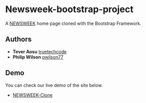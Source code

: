 # Newsweek-bootstrap-project
A [NEWSWEEK](newsweek.com) home page cloned with the Bootstrap Framework.

## Authors
- **Tever Aosu** [truetechcode](https://github.com/truetechcode)
- **Philip Wilson** [pwilson77](https://github.com/pwilson77)

## Demo
You can check our live demo of the site below.
- [NEWSWEEK-Clone](https://truetechcode.github.io/Newsweek-bootstrap-project/)
